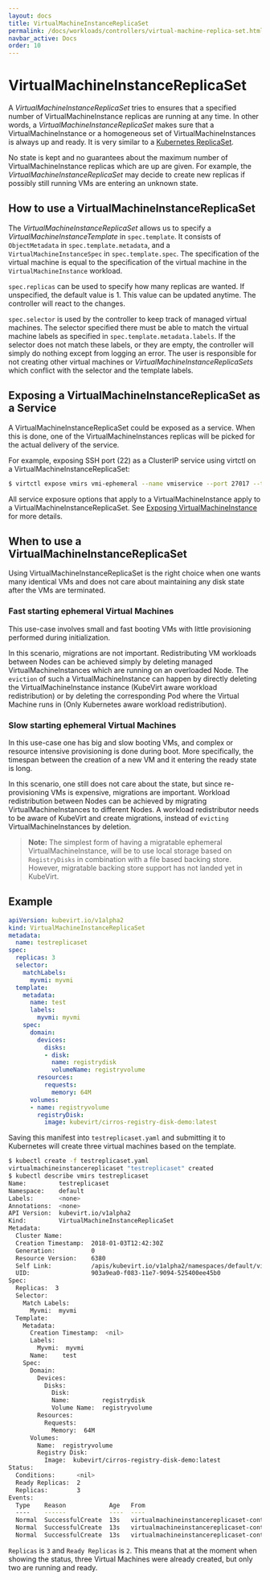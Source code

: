 ```yaml
---
layout: docs
title: VirtualMachineInstanceReplicaSet
permalink: /docs/workloads/controllers/virtual-machine-replica-set.html
navbar_active: Docs
order: 10
---
```


# VirtualMachineInstanceReplicaSet

A _VirtualMachineInstanceReplicaSet_ tries to ensures that a specified number of VirtualMachineInstance replicas are running at any time. In other words, a _VirtualMachineInstanceReplicaSet_ makes sure that a VirtualMachineInstance or a homogeneous set of VirtualMachineInstances is always up and ready. It is very similar to a [Kubernetes ReplicaSet](https://kubernetes.io/docs/concepts/workloads/controllers/replicaset/).

No state is kept and no guarantees about the maximum number of VirtualMachineInstance replicas which are up are given. For example, the _VirtualMachineInstanceReplicaSet_ may decide to create new replicas if possibly still running VMs are entering an unknown state.

## How to use a VirtualMachineInstanceReplicaSet

The _VirtualMachineInstanceReplicaSet_ allows us to specify a _VirtualMachineInstanceTemplate_ in `spec.template`. It consists of `ObjectMetadata` in `spec.template.metadata`, and a `VirtualMachineInstanceSpec` in `spec.template.spec`. The specification of the virtual machine is equal to the specification of the virtual machine in the `VirtualMachineInstance` workload.

`spec.replicas` can be used to specify how many replicas are wanted. If unspecified, the default value is 1. This value can be updated anytime. The controller will react to the changes.

`spec.selector` is used by the controller to keep track of managed virtual machines. The selector specified there must be able to match the virtual machine labels as specified in `spec.template.metadata.labels`. If the selector does not match these labels, or they are empty, the controller will simply do nothing except from logging an error. The user is responsible for not creating other virtual machines or _VirtualMachineInstanceReplicaSets_ which conflict with the selector and the template labels.

## Exposing a VirtualMachineInstanceReplicaSet as a Service

A VirtualMachineInstanceReplicaSet could be exposed as a service. When this is done, one of the VirtualMachineInstances replicas will be picked for the actual delivery of the service.

For example, exposing SSH port (22) as a ClusterIP service using virtctl on a VirtualMachineInstanceReplicaSet:

```bash
$ virtctl expose vmirs vmi-ephemeral --name vmiservice --port 27017 --target-port 22
```

All service exposure options that apply to a VirtualMachineInstance apply to a VirtualMachineInstanceReplicaSet. See [Exposing VirtualMachineInstance](http://www.kubevirt.io/user-guide/#/workloads/virtual-machines/expose-service) for more details.

## When to use a VirtualMachineInstanceReplicaSet

Using VirtualMachineInstanceReplicaSet is the right choice when one wants many identical VMs and does not care about maintaining any disk state after the VMs are terminated.

### Fast starting ephemeral Virtual Machines

This use-case involves small and fast booting VMs with little provisioning performed during initialization.

In this scenario, migrations are not important. Redistributing VM workloads between Nodes can be achieved simply by deleting managed VirtualMachineInstances which are running on an overloaded Node. The `eviction` of such a VirtualMachineInstance can happen by directly deleting the VirtualMachineInstance instance \(KubeVirt aware workload redistribution\) or by deleting the corresponding Pod where the Virtual Machine runs in \(Only Kubernetes aware workload redistribution\).

### Slow starting ephemeral Virtual Machines

In this use-case one has big and slow booting VMs, and complex or resource intensive provisioning is done during boot. More specifically, the timespan between the creation of a new VM and it entering the ready state is long.

In this scenario, one still does not care about the state, but since re-provisioning VMs is expensive, migrations are important. Workload redistribution between Nodes can be achieved by migrating VirtualMachineInstances to different Nodes. A workload redistributor needs to be aware of KubeVirt and create migrations, instead of `evicting` VirtualMachineInstances by deletion.

> **Note:** The simplest form of having a migratable ephemeral VirtualMachineInstance, will be to use local storage based on `RegistryDisks` in combination with a file based backing store. However, migratable backing store support has not landed yet in KubeVirt.

## Example

```yaml
apiVersion: kubevirt.io/v1alpha2
kind: VirtualMachineInstanceReplicaSet
metadata:
  name: testreplicaset
spec:
  replicas: 3
  selector:
    matchLabels:
      myvmi: myvmi
  template:
    metadata:
      name: test
      labels:
        myvmi: myvmi
    spec:
      domain:
        devices:
          disks:
          - disk:
            name: registrydisk
            volumeName: registryvolume
        resources:
          requests:
            memory: 64M
      volumes:
      - name: registryvolume
        registryDisk:
          image: kubevirt/cirros-registry-disk-demo:latest
```

Saving this manifest into `testreplicaset.yaml` and submitting it to Kubernetes will create three virtual machines based on the template.

```bash
$ kubectl create -f testreplicaset.yaml
virtualmachineinstancereplicaset "testreplicaset" created
$ kubectl describe vmirs testreplicaset
Name:         testreplicaset
Namespace:    default
Labels:       <none>
Annotations:  <none>
API Version:  kubevirt.io/v1alpha2
Kind:         VirtualMachineInstanceReplicaSet
Metadata:
  Cluster Name:        
  Creation Timestamp:  2018-01-03T12:42:30Z
  Generation:          0
  Resource Version:    6380
  Self Link:           /apis/kubevirt.io/v1alpha2/namespaces/default/virtualmachineinstancereplicasets/testreplicaset
  UID:                 903a9ea0-f083-11e7-9094-525400ee45b0
Spec:
  Replicas:  3
  Selector:
    Match Labels:
      Myvmi:  myvmi
  Template:
    Metadata:
      Creation Timestamp:  <nil>
      Labels:
        Myvmi:  myvmi
      Name:    test
    Spec:
      Domain:
        Devices:
          Disks:
            Disk:
            Name:         registrydisk
            Volume Name:  registryvolume
        Resources:
          Requests:
            Memory:  64M
      Volumes:
        Name:  registryvolume
        Registry Disk:
          Image:  kubevirt/cirros-registry-disk-demo:latest
Status:
  Conditions:      <nil>
  Ready Replicas:  2
  Replicas:        3
Events:
  Type    Reason            Age   From                                 Message
  ----    ------            ----  ----                                 -------
  Normal  SuccessfulCreate  13s   virtualmachineinstancereplicaset-controller  Created virtual machine: testh8998
  Normal  SuccessfulCreate  13s   virtualmachineinstancereplicaset-controller  Created virtual machine: testf474w
  Normal  SuccessfulCreate  13s   virtualmachineinstancereplicaset-controller  Created virtual machine: test5lvkd
```

`Replicas` is `3` and `Ready Replicas` is `2`. This means that at the moment when showing the status, three Virtual Machines were already created, but only two are running and ready.
